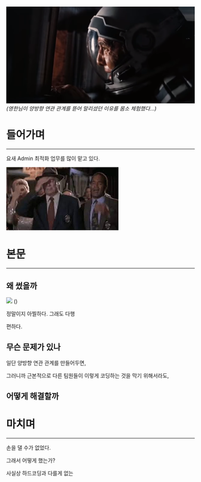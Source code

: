 
![](attachments/Pasted%20image%2020231011060140.png)
*(영한님이 양방향 연관 관계를 뜯어 말리셨던 이유를 몸소 체험했다...)*

# 들어가며

---

요새 Admin 최적화 업무를 많이 맡고 있다. 

![](attachments/Pasted%20image%2020231011060209.png)



# 본문

---

## 왜 썼을까

![](Pasted%20image%2020231011054625.png)
()

정말이지 아찔하다. 그래도 다행

편하다. 

## 무슨 문제가 있나

일단 양방향 연관 관계를 만들어두면, 

그러니까 근본적으로 
다른 팀원들이 이렇게 코딩하는 것을 막기 위해서라도, 

## 어떻게 해결할까




# 마치며
---




손을 댈 수가 없었다.

그래서 어떻게 했는가? 

사실상 하드코딩과 다를게 없는 

